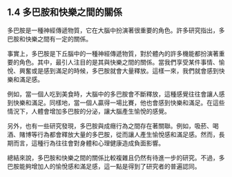 ## 1.4 多巴胺和快樂之間的關係

多巴胺是一種神經傳遞物質，它在大腦中扮演著很重要的角色。許多研究指出，多巴胺和快樂之間有一定的關係。

事實上，多巴胺是下丘腦中的一種神經傳遞物質，對於體內的許多機能都扮演著重要的角色。其中，最引人注目的是其與快樂之間的關係。當我們享受某件事情、愉悅、興奮或是感到滿足的時候，多巴胺就會大量釋放。這樣一來，我們就會感到快樂和滿足感。

例如，當一個人吃到美食時，大腦中的多巴胺會不斷釋放，這種感覺往往會讓人感到快樂和滿足。同樣地，當一個人贏得一場比賽，他也會感到快樂和滿足。在這些情況下，人體會增加多巴胺的分泌，讓大腦產生愉悅的感覺。

另外，也有一些研究發現，多巴胺與成癮行為之間存在著關聯。例如，吸菸、喝酒、賭博等行為都會釋放大量的多巴胺，從而讓人產生愉悅感和滿足感。然而，長期而言，這種行為往往會對身體和心理健康造成負面影響。

總結來說，多巴胺和快樂之間的關係比較複雜且仍然有待進一步的研究。不過，多巴胺能夠增加人的愉悅感和滿足感，這一點是得到了研究者的普遍認同。